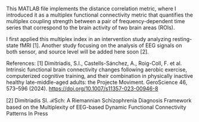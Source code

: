 This MATLAB file implements the distance correlation metric, where I introduced it as a multiplex functional connectivity metric
that quantifies the multiplex coupling strength between a pair of frequency-dependent time series that correspond to the
brain activity of two brain areas (ROIs).

I first applied this multiplex index in an intervention study analyzing resting-state fMRI [1].
Another study focusing on the analysis of EEG signals on both sensor, and source level will
be added here soon [2].

References:
[1] Dimitriadis, S.I., Castells-Sánchez, A., Roig-Coll, F. et al. Intrinsic functional brain connectivity changes following aerobic exercise, 
computerized cognitive training, and their combination in physically inactive healthy late-middle-aged adults: the Projecte Moviment. 
GeroScience 46, 573–596 (2024). https://doi.org/10.1007/s11357-023-00946-8

[2] Dimitriadis SI. ℛSch: A Riemannian Schizophrenia Diagnosis Framework based on the Multiplexity of EEG-based Dynamic Functional Connectivity Patterns
In Press
